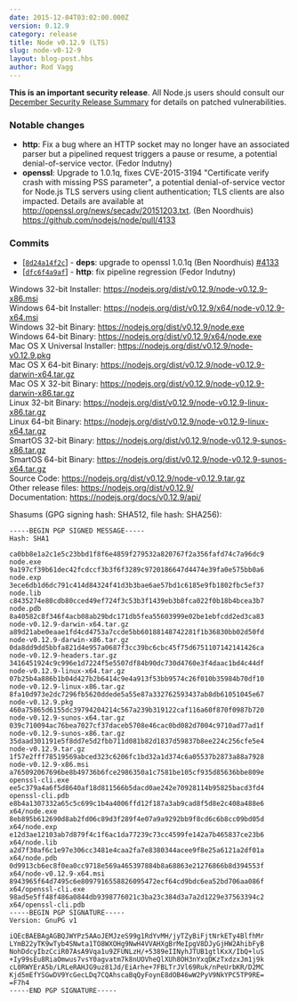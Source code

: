 ```yaml
---
date: 2015-12-04T03:02:00.000Z
version: 0.12.9
category: release
title: Node v0.12.9 (LTS)
slug: node-v0-12-9
layout: blog-post.hbs
author: Rod Vagg
---
```


**This is an important security release**. All Node.js users should consult our [December Security Release Summary](/en/blog/vulnerability/december-2015-security-releases/) for details on patched vulnerabilities.

### Notable changes

* **http**: Fix a bug where an HTTP socket may no longer have an associated parser but a pipelined request triggers a pause or resume, a potential denial-of-service vector. (Fedor Indutny)
* **openssl**: Upgrade to 1.0.1q, fixes CVE-2015-3194 "Certificate verify crash with missing PSS parameter", a potential denial-of-service vector for Node.js TLS servers using client authentication; TLS clients are also impacted. Details are available at <http://openssl.org/news/secadv/20151203.txt>. (Ben Noordhuis) https://github.com/nodejs/node/pull/4133

### Commits

* [[`8d24a14f2c`](https://github.com/nodejs/node/commit/8d24a14f2c)] - **deps**: upgrade to openssl 1.0.1q (Ben Noordhuis) [#4133](https://github.com/nodejs/node/pull/4133)
* [[`dfc6f4a9af`](https://github.com/nodejs/node/commit/dfc6f4a9af)] - **http**: fix pipeline regression (Fedor Indutny)

Windows 32-bit Installer: https://nodejs.org/dist/v0.12.9/node-v0.12.9-x86.msi<br>
Windows 64-bit Installer: https://nodejs.org/dist/v0.12.9/x64/node-v0.12.9-x64.msi<br>
Windows 32-bit Binary: https://nodejs.org/dist/v0.12.9/node.exe<br>
Windows 64-bit Binary: https://nodejs.org/dist/v0.12.9/x64/node.exe<br>
Mac OS X Universal Installer: https://nodejs.org/dist/v0.12.9/node-v0.12.9.pkg<br>
Mac OS X 64-bit Binary: https://nodejs.org/dist/v0.12.9/node-v0.12.9-darwin-x64.tar.gz<br>
Mac OS X 32-bit Binary: https://nodejs.org/dist/v0.12.9/node-v0.12.9-darwin-x86.tar.gz<br>
Linux 32-bit Binary: https://nodejs.org/dist/v0.12.9/node-v0.12.9-linux-x86.tar.gz<br>
Linux 64-bit Binary: https://nodejs.org/dist/v0.12.9/node-v0.12.9-linux-x64.tar.gz<br>
SmartOS 32-bit Binary: https://nodejs.org/dist/v0.12.9/node-v0.12.9-sunos-x86.tar.gz<br>
SmartOS 64-bit Binary: https://nodejs.org/dist/v0.12.9/node-v0.12.9-sunos-x64.tar.gz<br>
Source Code: https://nodejs.org/dist/v0.12.9/node-v0.12.9.tar.gz<br>
Other release files: https://nodejs.org/dist/v0.12.9/<br>
Documentation: https://nodejs.org/docs/v0.12.9/api/

Shasums (GPG signing hash: SHA512, file hash: SHA256):

```
-----BEGIN PGP SIGNED MESSAGE-----
Hash: SHA1

ca0bb8e1a2c1e5c23bbd1f8f6e4859f279532a820767f2a356fafd74c7a96dc9  node.exe
9a197cf39b61dec42fcdccf3b3f6f3289c9720186647d4474e39fa0e575bb0a6  node.exp
3ece6db1d6dc791c414d84324f41d3b3bae6ae57bd1c6185e9fb1802fbc5ef37  node.lib
c8435274e80cdb80cced49ef724f3c53b3f1439eb3b8fca022f0b18b4bcea3b7  node.pdb
8a40582c8f346f4acb08ab29bdc171db5fea55603999e02be1ebfcdd2ed3ca83  node-v0.12.9-darwin-x64.tar.gz
a89d21abe0eaae1fd4cd4753a7ccde5bb60188148742281f1b36830bb02d50fd  node-v0.12.9-darwin-x86.tar.gz
0da8dd9dd5bbfa821d4e957a0687f3cc39bc6cbc45f75d6751107142141426ca  node-v0.12.9-headers.tar.gz
3416451924c9c996e1d7224f5e5507df84b90dc730d4760e3f4daac1bd4c44df  node-v0.12.9-linux-x64.tar.gz
07b25b4a886b1b04d427b2b6414c9e4a913f53bb9574c26f010b35984b70df10  node-v0.12.9-linux-x86.tar.gz
8fa10d973e2dc7296fb5620ddede5a55e87a332762593437ab8db61051045e67  node-v0.12.9.pkg
460a75865d6155dc39794204214c567a239b319122caf116a60f870f0987b720  node-v0.12.9-sunos-x64.tar.gz
039c710094ac76bea7027cf37daceb5708e46cac0bd082d7004c9710ad77ad1f  node-v0.12.9-sunos-x86.tar.gz
35daad301191e5f8dd7e5d2fbb711d081b82d1837d59837b8ee224c256cfe5e4  node-v0.12.9.tar.gz
1f57e2fff78519569abced323c6206fc1bd32a1d374c6a05537b2873a88a7928  node-v0.12.9-x86.msi
a765092067696be8b49736b6fce2986350a1c7581be105cf935d85636bbe809e  openssl-cli.exe
ee5c379a4a6f5d8640af18d811566b5dacd0ae242e70928114b95825bacd3fd4  openssl-cli.pdb
e8b4a1307332a65c5c699c1b4a4006ffd12f187a3ab9cad8f5d8e2c408a488e6  x64/node.exe
8eb895b612690d8ab2fd06c89d3f289f4e07a9a9292bb9f8cd6c6b8cc09bd05d  x64/node.exp
e12d3ae12103ab7d879f4c1f6ac1da77239c73cc4599fe142a7b465837ce23b6  x64/node.lib
a2d7f30af6c1e97e306cc3481e4caa2fa7e8380344acee9f8e25a6121a2df01a  x64/node.pdb
0d9913cb6ec8f0ea0cc9718e569a465397884b8a68863e21276866b8d394553f  x64/node-v0.12.9-x64.msi
8943965f64d7495c6e8097916558826095472ecf64cd9bdc6ea52bd706aa086f  x64/openssl-cli.exe
98ad5e5ff48f486a0844db9398776021c3ba23c384d3a7a2d1229e37563394c2  x64/openssl-cli.pdb
-----BEGIN PGP SIGNATURE-----
Version: GnuPG v1

iQEcBAEBAgAGBQJWYPz5AAoJEMJzeS99g1RdYvMH/jyTZyBiFjtNrkETy4BlfhMr
LYmB22yTK9wTyb4SNwta1TO8WXOHg9NwH4VVAHXgBrMeIpgV8DJyGjHW2AhibFyB
NohDdcyIbzCciR07AsA9Vqa1u9ZFUNLzH/+5389eIINyhJTUB1gtlKxX/IbQ+luS
+Iy99sEu8RiaOmwus7vsY0agvatm7k8nUOVheQlXUh8OH3nYxqDKzTxdzxJm1j9k
cL0RWYErA5b/LRLeRAHJG9uz81Jd/EiArhe+7FBLTrJVl69Ruk/nPeUrbKR/D2MC
Kjd5mEfYSGwDV9YcGecLDq7CQAhscaBqQyFoynE8dOB46wW2PyV9NkYPC5TP9RE=
=F7h4
-----END PGP SIGNATURE-----
```
